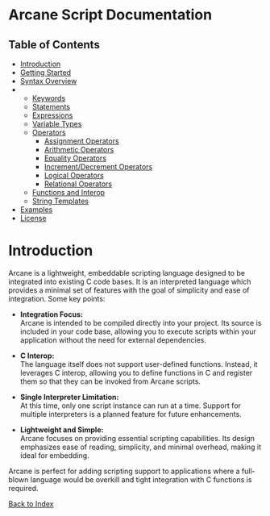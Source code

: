 # Arcane Script Documentation

## Table of Contents

- [Introduction](#introduction)
- [Getting Started](#getting-started)
- [Syntax Overview](syntax-overview.md)
- - [Keywords](keywords.md)
  - [Statements](statements.md)
  - [Expressions](#expressions.md)
  - [Variable Types](types.md)
  - [Operators](operators.md)
    - [Assignment Operators](operators.md#assignment-operators)
    - [Arithmetic Operators](operators.md#arithmetic-operators)
    - [Equality Operators](operators.md#equality-operators)
    - [Increment/Decrement Operators](operators.md#incrementdecrement-operators)
    - [Logical Operators](operators.md#logical-operators)
    - [Relational Operators](operators.md#relational-operators)
  - [Functions and Interop](interop.md)
  - [String Templates](string-templates.md)
- [Examples](#examples)
- [License](license.md)

# Introduction

Arcane is a lightweight, embeddable scripting language designed to be integrated into existing C code bases. It is an interpreted language which provides a minimal set of features with the goal of simplicity and ease of integration. Some key points:

- **Integration Focus:**  
  Arcane is intended to be compiled directly into your project. Its source is included in your code base, allowing you to execute scripts within your application without the need for external dependencies.

- **C Interop:**  
  The language itself does not support user-defined functions. Instead, it leverages C interop, allowing you to define functions in C and register them so that they can be invoked from Arcane scripts.

- **Single Interpreter Limitation:**  
 At this time, only one script instance can run at a time. Support for multiple interpreters is a planned feature for future enhancements.

- **Lightweight and Simple:**  
  Arcane focuses on providing essential scripting capabilities. Its design emphasizes ease of reading, simplicity, and minimal overhead, making it ideal for embedding.

Arcane is perfect for adding scripting support to applications where a full-blown language would be overkill and tight integration with C functions is required.

[Back to Index](index.md)